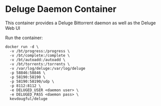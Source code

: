 # Deluge Daemon Container

This container provides a Deluge Bittorrent daemon as well as the Deluge Web UI

Run the container:
```
docker run -d \
  -v /bt/progress:/progress \
  -v /bt/complete:/complete \
  -v /bt/autoadd:/autoadd \
  -v /bt/torrents:/torrents \
  -v /var/log/deluge:/var/log/deluge
  -p 58846:58846 \
  -p 58190:58190 \
  -p 58190:58190/udp \
  -p 8112:8112 \
  -e DELUGED_USER <daemon user> \
  -e DELUGED_PASS <daemon pass> \
  kevdougful/deluge
```
